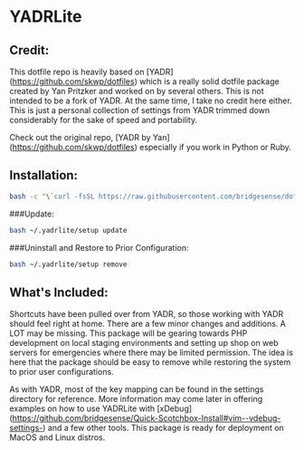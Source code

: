 # YADRLite #


Credit:
---
This dotfile repo is heavily based on [YADR] (https://github.com/skwp/dotfiles) which is a really solid dotfile package created by Yan Pritzker and worked on by several others.  This is not intended to be a fork of YADR.  At the same time, I take no credit here either.  This is just a personal collection of settings from YADR trimmed down considerably for the sake of speed and portability.  

Check out the original repo, [YADR by Yan] (https://github.com/skwp/dotfiles) especially if you work in Python or Ruby.



Installation:
---

```bash
bash -c "\`curl -fsSL https://raw.githubusercontent.com/bridgesense/dotfiles/master/setup`"
```

###Update:

```bash
bash ~/.yadrlite/setup update
```

###Uninstall and Restore to Prior Configuration:

```bash
bash ~/.yadrlite/setup remove
```


What's Included:
---
Shortcuts have been pulled over from YADR, so those working with YADR should feel right at home.  There are a few minor changes and additions.  A LOT may be missing.  This package will be gearing towards PHP development on local staging environments and setting up shop on web servers for emergencies where there may be limited permission.  The idea is here that the package should be easy to remove while restoring the system to prior user configurations.

As with YADR, most of the key mapping can be found in the settings directory for reference.  More information may come later in offering examples on how to use YADRLite with [xDebug] (https://github.com/bridgesense/Quick-Scotchbox-Install#vim--vdebug-settings-) and a few other tools.  This package is ready for deployment on MacOS and Linux distros. 

